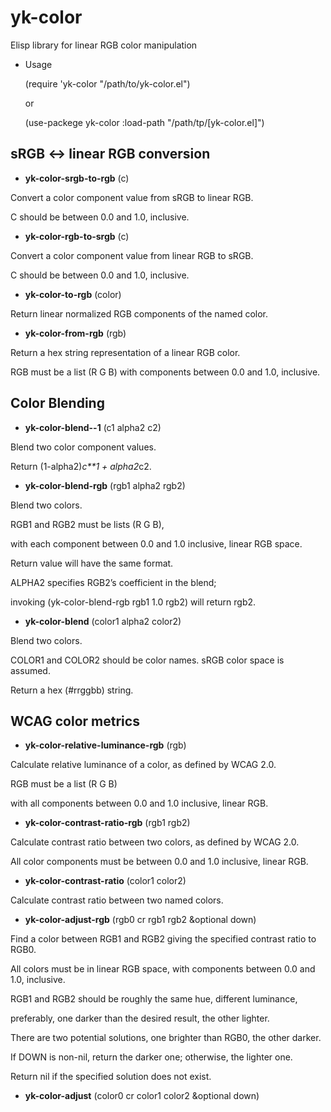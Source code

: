 # yk-color
Elisp library for linear RGB color manipulation

* Usage

	(require 'yk-color "/path/to/yk-color.el")

	or

	(use-packege yk-color
	  :load-path "/path/tp/[yk-color.el]")

## sRGB ↔ linear RGB conversion

* **yk-color-srgb-to-rgb** (c)

Convert a color component value from sRGB to linear RGB.

C should be between 0.0 and 1.0, inclusive.

* **yk-color-rgb-to-srgb** (c)

Convert a color component value from linear RGB to sRGB.

C should be between 0.0 and 1.0, inclusive.

* **yk-color-to-rgb** (color)

Return linear normalized RGB components of the named color.

* **yk-color-from-rgb** (rgb)

Return a hex string representation of a linear RGB color.

RGB must be a list (R G B) with components between 0.0 and 1.0, inclusive.

## Color Blending

* **yk-color-blend--1** (c1 alpha2 c2)

Blend two color component values.

Return (1-alpha2)*c**1 + alpha2*c2.

* **yk-color-blend-rgb** (rgb1 alpha2 rgb2)

Blend two colors.

RGB1 and RGB2 must be lists (R G B),

with each component between 0.0 and 1.0 inclusive, linear RGB space.

Return value will have the same format.



ALPHA2 specifies RGB2’s coefficient in the blend;

invoking (yk-color-blend-rgb rgb1 1.0 rgb2) will return rgb2.

* **yk-color-blend** (color1 alpha2 color2)

Blend two colors.

COLOR1 and COLOR2 should be color names. sRGB color space is assumed.

Return a hex (#rrggbb) string.

## WCAG color metrics

* **yk-color-relative-luminance-rgb** (rgb)

Calculate relative luminance of a color, as defined by WCAG 2.0.

RGB must be a list (R G B)

with all components between 0.0 and 1.0 inclusive, linear RGB.

* **yk-color-contrast-ratio-rgb** (rgb1 rgb2)

Calculate contrast ratio between two colors, as defined by WCAG 2.0.

All color components must be between 0.0 and 1.0 inclusive, linear RGB.

* **yk-color-contrast-ratio** (color1 color2)

Calculate contrast ratio between two named colors.

* **yk-color-adjust-rgb** (rgb0 cr rgb1 rgb2 &optional down)

Find a color between RGB1 and RGB2 giving the specified contrast ratio to RGB0.

All colors must be in linear RGB space, with components between 0.0 and 1.0, inclusive.

RGB1 and RGB2 should be roughly the same hue, different luminance,

preferably, one darker than the desired result, the other lighter.


There are two potential solutions, one brighter than RGB0, the other darker.

If DOWN is non-nil, return the darker one; otherwise, the lighter one.

Return nil if the specified solution does not exist.

* **yk-color-adjust** (color0 cr color1 color2 &optional down)

